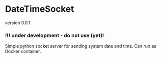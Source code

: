 # DateTimeSocket
version 0.0.1
### !!! under development - do not use (yet)!

Simple python socket server for sending system date and time. Can run as Docker container.
